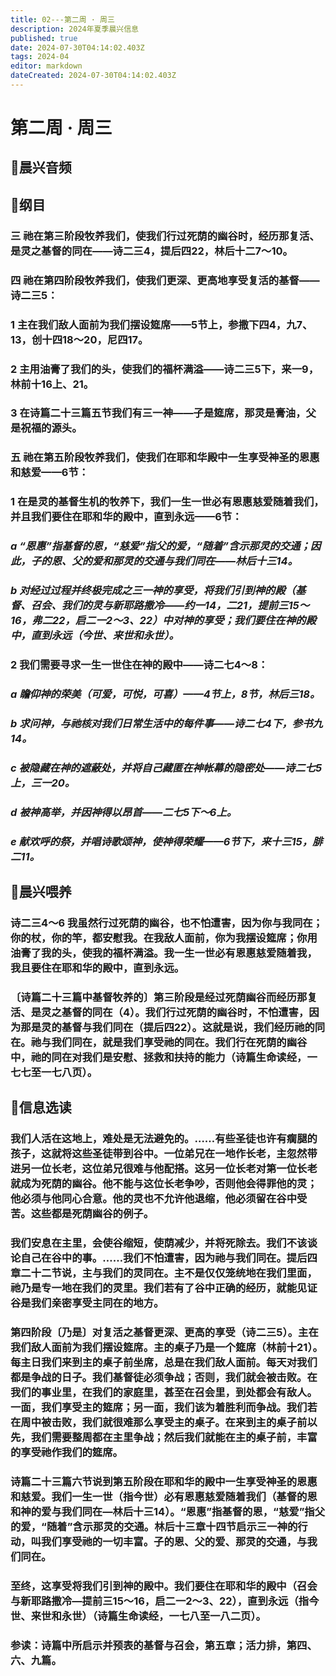 ```yaml
---
title: 02---第二周 · 周三
description: 2024年夏季晨兴信息
published: true
date: 2024-07-30T04:14:02.403Z
tags: 2024-04
editor: markdown
dateCreated: 2024-07-30T04:14:02.403Z
---
```


# 第二周 · 周三
## 🎵晨兴音频

## 📖纲目

### 三    祂在第三阶段牧养我们，使我们行过死荫的幽谷时，经历那复活、是灵之基督的同在——诗二三4，提后四22，林后十二7～10。

### 四    祂在第四阶段牧养我们，使我们更深、更高地享受复活的基督——诗二三5：

### 1    主在我们敌人面前为我们摆设筵席——5节上，参撒下四4，九7、13，创十四18～20，尼四17。

### 2    主用油膏了我们的头，使我们的福杯满溢——诗二三5下，来一9，林前十16上、21。

### 3    在诗篇二十三篇五节我们有三一神——子是筵席，那灵是膏油，父是祝福的源头。

### 五    祂在第五阶段牧养我们，使我们在耶和华殿中一生享受神圣的恩惠和慈爱——6节：

### 1    在是灵的基督生机的牧养下，我们一生一世必有恩惠慈爱随着我们，并且我们要住在耶和华的殿中，直到永远——6节：

### *a    “恩惠”指基督的恩，“慈爱”指父的爱，“随着”含示那灵的交通；因此，子的恩、父的爱和那灵的交通与我们同在——林后十三14。*

### *b    对经过过程并终极完成之三一神的享受，将我们引到神的殿（基督、召会、我们的灵与新耶路撒冷——约一14，二21，提前三15～16，弗二22，启二一2～3、22）中对神的享受；我们要住在神的殿中，直到永远（今世、来世和永世）。*

### 2    我们需要寻求一生一世住在神的殿中——诗二七4～8：

### *a    瞻仰神的荣美（可爱，可悦，可喜）——4节上，8节，林后三18。*

### *b    求问神，与祂核对我们日常生活中的每件事——诗二七4下，参书九14。*

### *c    被隐藏在神的遮蔽处，并将自己藏匿在神帐幕的隐密处——诗二七5上，三一20。*

### *d    被神高举，并因神得以昂首——二七5下～6上。*

### *e    献欢呼的祭，并唱诗歌颂神，使神得荣耀——6节下，来十三15，腓二11。*

## 📖晨兴喂养

### 诗二三4～6    我虽然行过死荫的幽谷，也不怕遭害，因为你与我同在；你的杖，你的竿，都安慰我。在我敌人面前，你为我摆设筵席；你用油膏了我的头，使我的福杯满溢。我一生一世必有恩惠慈爱随着我，我且要住在耶和华的殿中，直到永远。

### 〔诗篇二十三篇中基督牧养的〕第三阶段是经过死荫幽谷而经历那复活、是灵之基督的同在（4）。我们行过死荫的幽谷时，不怕遭害，因为那是灵的基督与我们同在（提后四22）。这就是说，我们经历祂的同在。祂与我们同在，就是我们享受祂的同在。我们行在死荫的幽谷中，祂的同在对我们是安慰、拯救和扶持的能力（诗篇生命读经，一七七至一七八页）。

## 📖信息选读

### 我们人活在这地上，难处是无法避免的。……有些圣徒也许有瘸腿的孩子，这就将这些圣徒带到谷中。一位弟兄在一地作长老，主忽然带进另一位长老，这位弟兄很难与他配搭。这另一位长老对第一位长老就成为死荫的幽谷。他不能与这位长老争吵，否则他会得罪他的灵；他必须与他同心合意。他的灵也不允许他退缩，他必须留在谷中受苦。这些都是死荫幽谷的例子。

### 我们安息在主里，会使谷缩短，使荫减少，并将死除去。我们不该谈论自己在谷中的事。……我们不怕遭害，因为祂与我们同在。提后四章二十二节说，主与我们的灵同在。主不是仅仅笼统地在我们里面，祂乃是专一地在我们的灵里。我们若有了谷中正确的经历，就能见证谷是我们亲密享受主同在的地方。

### 第四阶段〔乃是〕对复活之基督更深、更高的享受（诗二三5）。主在我们敌人面前为我们摆设筵席。主的桌子乃是一个筵席（林前十21）。每主日我们来到主的桌子前坐席，总是在我们敌人面前。每天对我们都是争战的日子。我们基督徒必须争战；否则，我们就会被击败。在我们的事业里，在我们的家庭里，甚至在召会里，到处都会有敌人。一面，我们享受主的筵席；另一面，我们该为着胜利而争战。我们若在周中被击败，我们就很难那么享受主的桌子。在来到主的桌子前以先，我们需要整周都在主里争战；然后我们就能在主的桌子前，丰富的享受祂作我们的筵席。

### 诗篇二十三篇六节说到第五阶段在耶和华的殿中一生享受神圣的恩惠和慈爱。我们一生一世（指今世）必有恩惠慈爱随着我们（基督的恩和神的爱与我们同在—林后十三14）。“恩惠”指基督的恩，“慈爱”指父的爱，“随着”含示那灵的交通。林后十三章十四节启示三一神的行动，叫我们享受祂的一切丰富。子的恩、父的爱、那灵的交通，与我们同在。

### 至终，这享受将我们引到神的殿中。我们要住在耶和华的殿中（召会与新耶路撒冷—提前三15～16，启二一2～3、22），直到永远（指今世、来世和永世）（诗篇生命读经，一七八至一八二页）。

### 参读：诗篇中所启示并预表的基督与召会，第五章；活力排，第四、六、九篇。
<!-- Google tag (gtag.js) -->
<script async src="https://www.googletagmanager.com/gtag/js?id=G-1P8709Z16T"></script>
<script>
  window.dataLayer = window.dataLayer || [];
  function gtag(){dataLayer.push(arguments);}
  gtag('js', new Date());

  gtag('config', 'G-1P8709Z16T');
</script>
